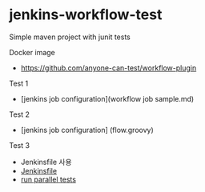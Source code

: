 # jenkins-workflow-test

Simple maven project with junit tests


Docker image
- https://github.com/anyone-can-test/workflow-plugin


Test 1
-  [jenkins job configuration](workflow job sample.md)


Test 2
- [jenkins job configuration] (flow.groovy)


Test 3
- Jenkinsfile 사용
- [Jenkinsfile](Jenkinsfile)
- [run parallel tests](Jenkinsfile_parallel_tests)
